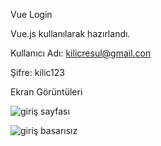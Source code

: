 Vue Login

Vue.js kullanılarak hazırlandı.

Kullanıcı Adı: kilicresul@gmail.con

Şifre: kilic123

Ekran Görüntüleri

![giriş sayfası](https://github.com/resulkilic0/LoginPage/assets/164054772/30586889-ea10-4682-ba54-3e00c8605139)


![giriş basarısız](https://github.com/resulkilic0/LoginPage/assets/164054772/3d2f3974-7f51-4572-b366-2e908d35eb47)
